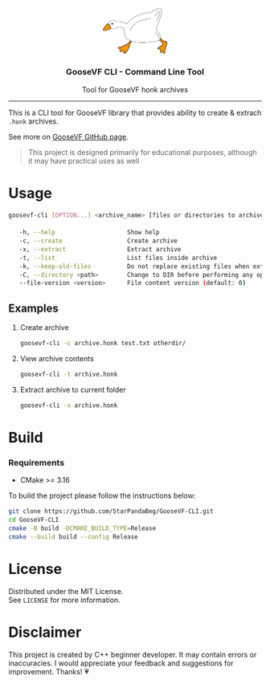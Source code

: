 <br />
<p align="center">
   <a href="https://github.com/StarPandaBeg/GooseVF-CLI">
    <img src=".github/logo.png" alt="Logo" width="128" />
   </a>

   <h3 align="center">GooseVF CLI - Command Line Tool</h3>

   <p align="center">
      Tool for GooseVF honk archives
   </p>
</p>

---

This is a CLI tool for GooseVF library that provides ability to create & extrach `.honk` archives.

See more on [GooseVF GitHub page](https://github.com/StarPandaBeg/GooseVF).

> This project is designed primarily for educational purposes, although it may have practical uses as well

# Usage

```bash
goosevf-cli [OPTION...] <archive_name> [files or directories to archive]

   -h, --help                    Show help
   -c, --create                  Create archive
   -x, --extract                 Extract archive
   -t, --list                    List files inside archive
   -k, --keep-old-files          Do not replace existing files when extracting
   -C, --directory <path>        Change to DIR before performing any operations
   --file-version <version>      File content version (default: 0)
```

## Examples

1. Create archive

   ```bash
   goosevf-cli -c archive.honk test.txt otherdir/
   ```

1. View archive contents

   ```bash
   goosevf-cli -t archive.honk
   ```

1. Extract archive to current folder
   ```bash
   goosevf-cli -x archive.honk
   ```

# Build

### Requirements

- CMake >= 3.16

To build the project please follow the instructions below:

```bash
git clone https://github.com/StarPandaBeg/GooseVF-CLI.git
cd GooseVF-CLI
cmake -B build -DCMAKE_BUILD_TYPE=Release
cmake --build build --config Release
```

# License

Distributed under the MIT License.  
See `LICENSE` for more information.

# Disclaimer

This project is created by C++ beginner developer. It may contain errors or inaccuracies. I would appreciate your feedback and suggestions for improvement. Thanks! 💗
